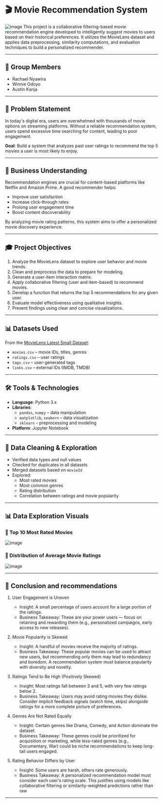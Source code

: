 

# 🎬 Movie Recommendation System

![image](https://github.com/user-attachments/assets/d73ef469-540c-447f-93b8-0b66b0f3b159)
This project is a collaborative filtering-based movie recommendation engine developed to intelligently suggest movies to users based on their historical preferences. It utilizes the MovieLens dataset and applies data preprocessing, similarity computations, and evaluation techniques to build a personalized recommender.

---

## 👥 Group Members

- Rachael Nyawira  
- Winnie Odoyo  
- Austin Kanja  

---

## 📌 Problem Statement

In today's digital era, users are overwhelmed with thousands of movie options on streaming platforms. Without a reliable recommendation system, users spend excessive time searching for content, leading to poor engagement.

**Goal**: Build a system that analyzes past user ratings to recommend the top 5 movies a user is most likely to enjoy.

---

## 🎯 Business Understanding

Recommendation engines are crucial for content-based platforms like Netflix and Amazon Prime. A good recommender helps:

- Improve user satisfaction  
- Increase click-through rates  
- Prolong user engagement time  
- Boost content discoverability  

By analyzing movie rating patterns, this system aims to offer a personalized movie discovery experience.

---

## 🎓 Project Objectives

1. Analyze the MovieLens dataset to explore user behavior and movie trends.  
2. Clean and preprocess the data to prepare for modeling.  
3. Generate a user-item interaction matrix.  
4. Apply collaborative filtering (user and item-based) to recommend movies.  
5. Develop a function that returns the top 5 recommendations for any given user.  
6. Evaluate model effectiveness using qualitative insights.  
7. Present findings using clear and concise visualizations.

---

## 📊 Datasets Used

From the [MovieLens Latest Small Dataset](https://grouplens.org/datasets/movielens/latest/):

- `movies.csv` – movie IDs, titles, genres  
- `ratings.csv` – user ratings  
- `tags.csv` – user-generated tags  
- `links.csv` – external IDs (IMDB, TMDB)  

---

## 🛠️ Tools & Technologies

- **Language**: Python 3.x  
- **Libraries**:  
  - `pandas`, `numpy` – data manipulation  
  - `matplotlib`, `seaborn` – data visualization  
  - `sklearn` – preprocessing and modeling  
- **Platform**: Jupyter Notebook  

---

## 🧹 Data Cleaning & Exploration

- Verified data types and null values  
- Checked for duplicates in all datasets  
- Merged datasets based on `movieId`  
- Explored:
  - Most rated movies  
  - Most common genres  
  - Rating distribution  
  - Correlation between ratings and movie popularity  

---

## 📊 Data Exploration Visuals

### 🔹 Top 10 Most Rated Movies

![image](https://github.com/user-attachments/assets/e4d9ea9c-cb57-4e2d-aa21-4e861565a9b9)



### 🔹 Distribution of Average Movie Ratings

![image](https://github.com/user-attachments/assets/1e97061e-74fa-4aec-80a1-5cc63d929ed7)


---

## 🧠 Conclusion and recommendations

1. User Engagement is Uneven
   * Insight: A small percentage of users account for a large portion of the ratings.
   * Business Takeaway: These are your power users — focus on retaining and rewarding them (e.g., personalized campaigns, early access to new releases).

3. Movie Popularity is Skewed
   * Insight: A handful of movies receive the majority of ratings.
   * Business Takeaway: These popular movies can be used to attract new users, but recommending only them may lead to redundancy and boredom. A recommendation system must balance popularity with diversity and novelty.

4. Ratings Tend to Be High (Positively Skewed)
    * Insight: Most ratings fall between 3 and 5, with very few ratings below 2.
    * Business Takeaway: Users may avoid rating movies they dislike. Consider implicit feedback signals (watch time, skips) alongside ratings for a more complete picture of preferences.

5. Genres Are Not Rated Equally
   * Insight: Certain genres like Drama, Comedy, and Action dominate the dataset.
   * Business Takeaway: These genres could be prioritized for acquisition or marketing, while less-rated genres (e.g., Documentary, War) could be niche recommendations to keep long-tail users engaged.

6. Rating Behavior Differs by User
   * Insight: Some users are harsh, others rate generously.
   * Business Takeaway: A personalized recommendation model must consider each user’s rating scale. This justifies using models like collaborative filtering or similarity-weighted predictions rather than raw
 

---
